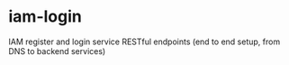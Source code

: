 # iam-login
IAM register and login service RESTful endpoints (end to end setup, from DNS to backend services)
